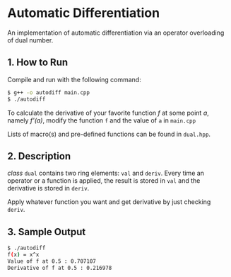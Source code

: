 # Automatic Differentiation

An implementation of automatic differentiation via an operator overloading of dual number.



## 1. How to Run

Compile and run with the following command:

```bash
$ g++ -o autodiff main.cpp
$ ./autodiff
```

To calculate the derivative of your favorite function _f_ at some point _a_, namely _f'(a)_, modify the function `f` and the value of `a` in `main.cpp`

Lists of macro(s) and pre-defined functions can be found in `dual.hpp`.



## 2. Description

_class_ `dual` contains two ring elements: `val` and `deriv`. Every time an operator or a function is applied, the result is stored in `val` and the derivative is stored in `deriv`.

Apply whatever function you want and get derivative by just checking `deriv`.



## 3. Sample Output

```bash
$ ./autodiff
f(x) = x^x
Value of f at 0.5 : 0.707107
Derivative of f at 0.5 : 0.216978
```

